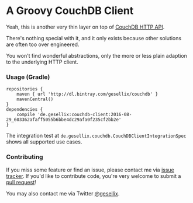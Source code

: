 # A Groovy CouchDB Client 

Yeah, this is another very thin layer on top of [CouchDB HTTP API](http://docs.couchdb.org/en/1.6.1/intro/api.html).

There's nothing special with it, and it only exists because other solutions are often too over engineered.

You won't find wonderful abstractions, only the more or less plain adaption to the underlying HTTP client.

### Usage (Gradle)

````
repositories {
    maven { url 'http://dl.bintray.com/gesellix/couchdb' }
    mavenCentral()
}
dependencies {
    compile 'de.gesellix:couchdb-client:2016-08-29_603362afaff5055b6bbe4dc29afa0f235cf2bb2e'
}
````

The integration test at `de.gesellix.couchdb.CouchDBClientIntegrationSpec` shows all supported use cases.

### Contributing

If you miss some feature or find an issue, please contact me via [issue tracker](https://github.com/gesellix/couchdb-client/issues).
If you'd like to contribute code, you're very welcome to submit a [pull request](https://github.com/gesellix/couchdb-client/pulls)! 

You may also contact me via Twitter [@gesellix](https://twitter.com/gesellix).
